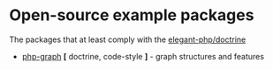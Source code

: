 # Open-source example packages

The packages that at least comply with the [elegant-php/doctrine](https://github.com/elegant-php/doctrine)

- [php-graph](https://github.com/vhood/php-graph) **[** doctrine, code-style **]** - graph structures and features
